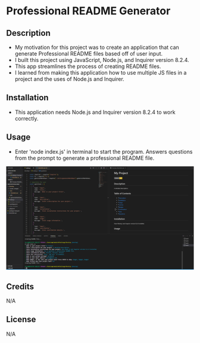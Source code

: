 # Professional README Generator

## Description
- My motivation for this project was to create an application that can generate Professional README files based off of user input.
- I built this project using JavaScript, Node.js, and Inquirer version 8.2.4.
- This app streamlines the process of creating README files.
- I learned from making this application how to use multiple JS files in a project and the uses of Node.js and Inquirer.

## Installation
- This application needs Node.js and Inquirer version 8.2.4 to work correctly.
## Usage
- Enter 'node index.js' in terminal to start the program. Answers questions from the prompt to generate a professional README file.

![Screenshot](./Develop/assets/images/screenshot.png)

## Credits
N/A

## License
N/A
